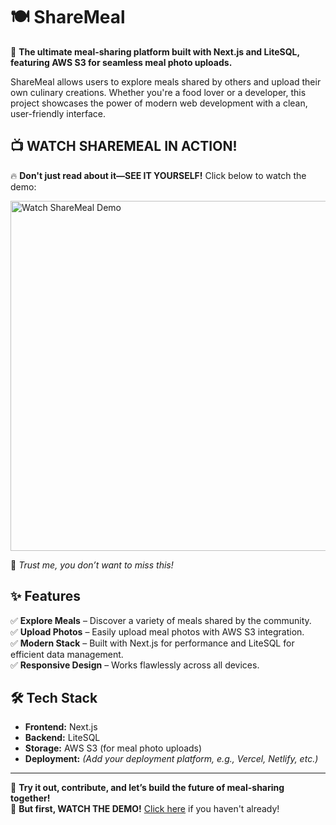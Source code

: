 # 🍽️ ShareMeal  

🚀 **The ultimate meal-sharing platform built with Next.js and LiteSQL, featuring AWS S3 for seamless meal photo uploads.**  

ShareMeal allows users to explore meals shared by others and upload their own culinary creations. Whether you're a food lover or a developer, this project showcases the power of modern web development with a clean, user-friendly interface.  

## 📺 **WATCH SHAREMEAL IN ACTION!**  

🔥 **Don't just read about it—SEE IT YOURSELF!** Click below to watch the demo:  

<a href="https://www.youtube.com/watch?v=KkXGzTRwnLw" target="_blank">
  <img src="https://img.youtube.com/vi/KkXGzTRwnLw/maxresdefault.jpg" alt="Watch ShareMeal Demo" width="560">
</a>  

🎥 *Trust me, you don’t want to miss this!*  

## ✨ Features  

✅ **Explore Meals** – Discover a variety of meals shared by the community.  
✅ **Upload Photos** – Easily upload meal photos with AWS S3 integration.  
✅ **Modern Stack** – Built with Next.js for performance and LiteSQL for efficient data management.  
✅ **Responsive Design** – Works flawlessly across all devices.  

## 🛠️ Tech Stack  

- **Frontend:** Next.js  
- **Backend:** LiteSQL  
- **Storage:** AWS S3 (for meal photo uploads)  
- **Deployment:** *(Add your deployment platform, e.g., Vercel, Netlify, etc.)*  

---

🚀 **Try it out, contribute, and let’s build the future of meal-sharing together!**  
👀 **But first, WATCH THE DEMO!** [Click here](https://www.youtube.com/watch?v=KkXGzTRwnLw) if you haven't already!  
